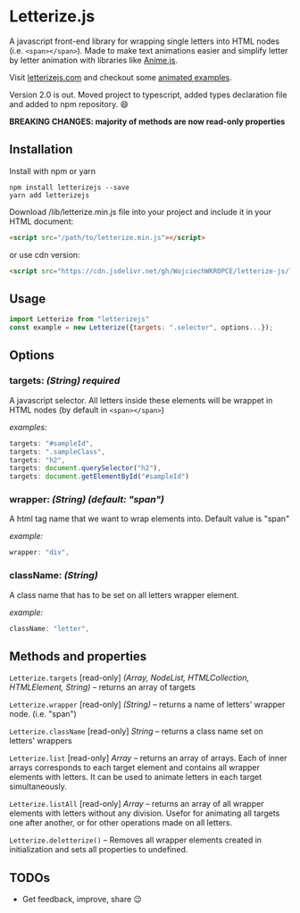 # Letterize.js

A javascript front-end library for wrapping single letters into HTML nodes (i.e. `<span></span>`). Made to make text animations easier and simplify letter by letter animation with libraries like [Anime.js](https://github.com/juliangarnier/anime/).

Visit [letterizejs.com](http://letterizejs.com) and checkout some [animated examples](http://letterizejs.com/examples).

Version 2.0 is out. Moved project to typescript, added types declaration file and added to npm repository. :smile:

**BREAKING CHANGES: majority of methods are now read-only properties**

## Installation

Install with npm or yarn
```
npm install letterizejs --save
yarn add letterizejs
```

Download /lib/letterize.min.js file into your project and include it in your HTML document:

```html
<script src="/path/to/letterize.min.js"></script>
```

or use cdn version:

```html
<script src="https://cdn.jsdelivr.net/gh/WojciechWKROPCE/letterize-js/lib/letterize.min.js"></script>
```

## Usage

```javascript
import Letterize from "letterizejs"
const example = new Letterize({targets: ".selector", options...});
```

## Options

### targets: _(String) **required**_

A javascript selector. All letters inside these elements will be wrappet in HTML nodes (by default in `<span></span>`)

_examples:_

```javascript
targets: "#sampleId",
targets: ".sampleClass",
targets: "h2",
targets: document.querySelector("h2"),
targets: document.getElementById("#sampleId")
```

### wrapper: _(String) (default: "span")_

A html tag name that we want to wrap elements into. Default value is "span"

_example:_

```javascript
wrapper: "div",
```

### className: _(String)_

A class name that has to be set on all letters wrapper element.

_example:_

```javascript
className: "letter",
```

## Methods and properties

`Letterize.targets` [read-only] _(Array, NodeList, HTMLCollection, HTMLElement, String)_ – returns an array of targets

`Letterize.wrapper` [read-only] _(String)_ – returns a name of letters' wrapper node. (i.e. "span")

`Letterize.className` [read-only] _String_ – returns a class name set on letters' wrappers

`Letterize.list` [read-only] _Array_ – returns an array of arrays. Each of inner arrays corresponds to each target element and contains all wrapper elements with letters. It can be used to animate letters in each target simultaneously.

`Letterize.listAll` [read-only] _Array_ – returns an array of all wrapper elements with letters without any division. Usefor for animating all targets one after another, or for other operations made on all letters.

`Letterize.deletterize()` – Removes all wrapper elements created in initialization and sets all properties to undefined.

## TODOs

- Get feedback, improve, share :wink:
